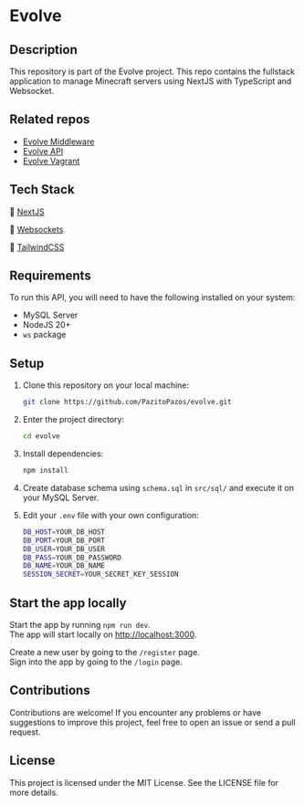 # Evolve

## Description
This repository is part of the Evolve project. This repo contains the fullstack application to manage Minecraft servers using NextJS with TypeScript and Websocket.

## Related repos
 - [Evolve Middleware](https://github.com/PazitoPazos/evolve-middleware)
 - [Evolve API](https://github.com/PazitoPazos/evolve-api)
 - [Evolve Vagrant](https://github.com/PazitoPazos/evolve-vagrant)

## Tech Stack

🔹 [NextJS](https://nextjs.org/)

🔹 [Websockets](https://developer.mozilla.org/es/docs/Web/API/WebSockets_API)

🔹 [TailwindCSS](https://tailwindcss.com/)

## Requirements

To run this API, you will need to have the following installed on your system:

- MySQL Server
- NodeJS 20+
- `ws` package


## Setup

1. Clone this repository on your local machine:

    ```bash
    git clone https://github.com/PazitoPazos/evolve.git
    ```

2. Enter the project directory:

    ```bash
    cd evolve
    ```

3. Install dependencies:

    ```bash
    npm install
    ```
4. Create database schema using `schema.sql` in `src/sql/` and execute it on your MySQL Server.

5. Edit your `.env` file with your own configuration:
    ```bash
    DB_HOST=YOUR_DB_HOST
    DB_PORT=YOUR_DB_PORT
    DB_USER=YOUR_DB_USER
    DB_PASS=YOUR_DB_PASSWORD
    DB_NAME=YOUR_DB_NAME
    SESSION_SECRET=YOUR_SECRET_KEY_SESSION
    ```

## Start the app locally

Start the app by running `npm run dev`.  
The app will start locally on [http://localhost:3000](http://localhost:3000).

Create a new user by going to the `/register` page.  
Sign into the app by going to the `/login` page.

## Contributions
Contributions are welcome! If you encounter any problems or have suggestions to improve this project, feel free to open an issue or send a pull request.

## License
This project is licensed under the MIT License. See the LICENSE file for more details.
